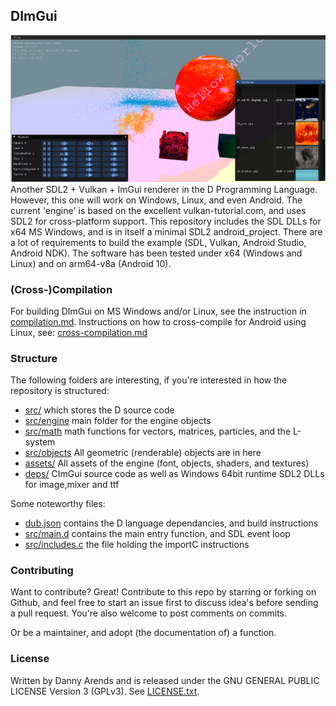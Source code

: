 ## DImGui
![Screenshot](/app/src/main/assets/data/screenshots/example.png? "Screenshot")
Another SDL2 + Vulkan + ImGui renderer in the D Programming Language. However, this one will work on Windows, Linux, and even Android. The current 'engine' is based on the excellent vulkan-tutorial.com, and uses SDL2 for cross-platform support. This repository includes the SDL DLLs for x64 MS Windows, and is in itself a minimal SDL2 android_project. There are a lot of requirements to build the example (SDL, Vulkan, Android Studio, Android NDK). The software has been tested under x64 (Windows and Linux) and on arm64-v8a (Android 10).

### (Cross-)Compilation

For building DImGui on MS Windows and/or Linux, see the instruction in [compilation.md](./docs/compilation.md). Instructions 
on how to cross-compile for Android using Linux, see: [cross-compilation.md](./docs/cross-compilation.md)

### Structure
The following folders are interesting, if you're interested in how the repository is structured:

- [src/](./src/) which stores the D source code 
- [src/engine](./src/engine/) main folder for the engine objects
- [src/math](./src/math/) math functions for vectors, matrices, particles, and the L-system
- [src/objects](./src/objects) All geometric (renderable) objects are in here
- [assets/](./app/src/main/assets/data/) All assets of the engine (font, objects, shaders, and textures)
- [deps/](./deps/) CImGui source code as well as Windows 64bit runtime SDL2 DLLs for image,mixer and ttf

Some noteworthy files:

- [dub.json](./dub.json) contains the D language dependancies, and build instructions
- [src/main.d](./src/main.d) contains the main entry function, and SDL event loop
- [src/includes.c](./src/includes.c) the file holding the importC instructions

### Contributing

Want to contribute? Great! Contribute to this repo by starring or forking on Github, and feel free 
to start an issue first to discuss idea's before sending a pull request. You're also welcome to 
post comments on commits.

Or be a maintainer, and adopt (the documentation of) a function.

### License

Written by Danny Arends and is released under the GNU GENERAL PUBLIC LICENSE Version 3 (GPLv3). See [LICENSE.txt](./LICENSE.txt).
